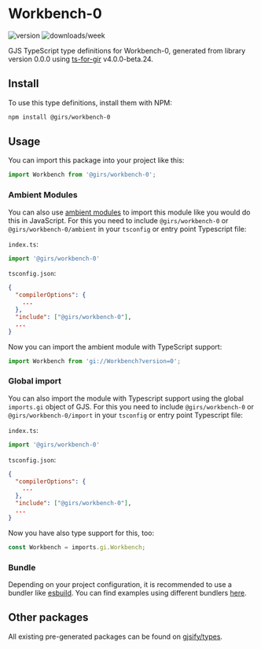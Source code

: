 
# Workbench-0

![version](https://img.shields.io/npm/v/@girs/workbench-0)
![downloads/week](https://img.shields.io/npm/dw/@girs/workbench-0)


GJS TypeScript type definitions for Workbench-0, generated from library version 0.0.0 using [ts-for-gir](https://github.com/gjsify/ts-for-gir) v4.0.0-beta.24.


## Install

To use this type definitions, install them with NPM:
```bash
npm install @girs/workbench-0
```

## Usage

You can import this package into your project like this:
```ts
import Workbench from '@girs/workbench-0';
```

### Ambient Modules

You can also use [ambient modules](https://github.com/gjsify/ts-for-gir/tree/main/packages/cli#ambient-modules) to import this module like you would do this in JavaScript.
For this you need to include `@girs/workbench-0` or `@girs/workbench-0/ambient` in your `tsconfig` or entry point Typescript file:

`index.ts`:
```ts
import '@girs/workbench-0'
```

`tsconfig.json`:
```json
{
  "compilerOptions": {
    ...
  },
  "include": ["@girs/workbench-0"],
  ...
}
```

Now you can import the ambient module with TypeScript support: 

```ts
import Workbench from 'gi://Workbench?version=0';
```

### Global import

You can also import the module with Typescript support using the global `imports.gi` object of GJS.
For this you need to include `@girs/workbench-0` or `@girs/workbench-0/import` in your `tsconfig` or entry point Typescript file:

`index.ts`:
```ts
import '@girs/workbench-0'
```

`tsconfig.json`:
```json
{
  "compilerOptions": {
    ...
  },
  "include": ["@girs/workbench-0"],
  ...
}
```

Now you have also type support for this, too:

```ts
const Workbench = imports.gi.Workbench;
```

### Bundle

Depending on your project configuration, it is recommended to use a bundler like [esbuild](https://esbuild.github.io/). You can find examples using different bundlers [here](https://github.com/gjsify/ts-for-gir/tree/main/examples).

## Other packages

All existing pre-generated packages can be found on [gjsify/types](https://github.com/gjsify/types).

